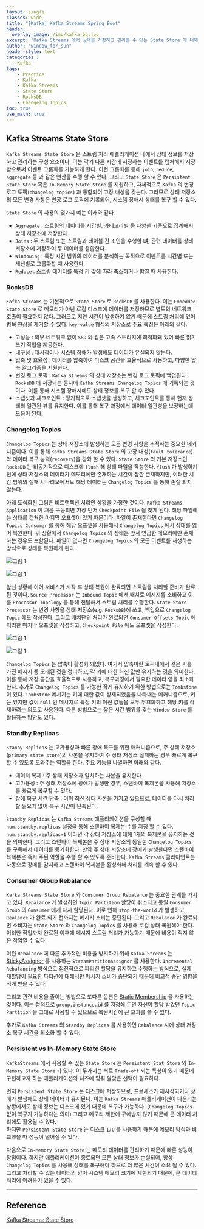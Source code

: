 ```yaml
--- 
layout: single
classes: wide
title: "[Kafka] Kafka Streams Spring Boot"
header:
  overlay_image: /img/kafka-bg.jpg
excerpt: 'Kafka Streams 에서 상태를 저장하고 관리할 수 있는 State Store 에 대해 알아보자'
author: "window_for_sun"
header-style: text
categories :
  - Kafka
tags:
    - Practice
    - Kafka
    - Kafka Streams
    - State Store
    - RocksDB
    - Changelog Topics
toc: true
use_math: true
---  
```


## Kafka Streams State Store
`Kafka Streams State Store` 은 스트림 처리 애플리케이션 내에서 상태 정보를 저장하고 관리하는 구성 요소이다. 
이는 각기 다른 시간에 저장하는 이벤트를 캡쳐해서 저장함으로써 이벤트 그룹화를 가능하게 한다. 
이런 그룹화를 통해 `join`, `reduce`, `aggregate` 등 과 같은 연산을 수행 할 수 있다. 
그리고 `State Store` 은 `Persistent State Store` 혹은 `In-Memory State Store` 를 지원하고, 
자체적으로 `Kafka` 의 변경 로그 토픽(`changelog topics`) 과 통합되어 고장 내성을 갖는다. 
그러므로 상태 저장소의 모든 변경 사항은 변공 로그 토픽에 기록되어, 시스템 장애시 상태를 복구 할 수 있다.  

`State Store` 의 사용의 몇가지 예는 아래와 같다. 

- `Aggregate` : 스트림의 데이터를 시간별, 카테고리별 등 다양한 기준으로 집계해서 상태 저장소에 저장한다. 
- `Joins` : 두 스트림 또는 스트림과 테이블 간 조인을 수행할 떄, 관련 데이터를 상태 저장소에 저장하여 두 데이터를 결합한다. 
- `Windowing` : 특정 시간 범위의 데이터를 분석하는 목적으로 이벤트를 시간별 또는 세션별로 그룹화할 때 사용한다. 
- `Reduce` : 스트림 데이터를 특정 키 값에 따라 축소하거나 합칠 때 사용한다. 


### RocksDB
`Kafka Streams` 는 기본적으로 `State Store` 로 `RocksDB` 를 사용한다. 
이는 `Embedded State Store` 로 메모리가 아닌 로컬 디스크에 데이터를 저장하므로 별도의 네트워크 호출이 필요하지 않다. 
그러므로 지연 시간이 발생하기 않기 때문에 스트림 처리에 있어 병목 현상을 제거할 수 있다. 
`key-value` 형식의 저장소로 주요 특징은 아래와 같다.  

- 고성능 : 외부 네트워크 없이 `SSD` 와 같은 고속 스토리지에 최적화돼 있어 빠른 읽기 쓰기 작업을 제공한다.  
- 내구성 : 재시작이나 시스템 장애가 발생해도 데이터가 유실되지 않는다. 
- 입축 및 효율성 : 데이터를 압축하여 디스크 공간을 효율적으로 사용하고, 다양한 압축 알고리즘을 지원한다. 
- 변경 로그 토픽 : `Kafka Streams` 의 상태 저장소는 변경 로그 토픽에 백업된다. `RocksDB` 에 저장되는 동시에 `Kafka Streams Changelog Topics` 에 기록되는 것이다. 이를 통해 시스템 장애시에도 상태 정보를 복구 할 수 있다. 
- 스냅샷과 체크포인트 : 정기적으로 스냅샷을 생성하고, 체크포인트를 통해 현재 상태의 일관된 뷰를 유지한다. 이를 통해 복구 과정에서 데이터 일관성을 보장하는데 도움이 된다.  



### Changelog Topics
`Changelog Topics` 는 상태 저장소에 발생하는 모든 변경 사항을 추적하는 중요한 메커니즘이다. 
이를 통해 `Kafka Streams State Store` 의 고장 내성(`fault tolerance`) 와 데이터 복구 능력(`recovery`)을 강화 할 수 있다. 
`State Store` 의 기본 저장소인 `RocksDB` 는 비동기적으로 디스크에 `flush` 해 상태 파일을 작성한다. 
`flush` 가 발생하기 전에 상태 저장소의 데이터가 메모리에만 존재하는 시간이 잠깐 존재하지만, 
이러한 시간 범위의 실패 시나리오에서도 해당 데이터는 `Changelog Topics` 를 통해 손실 되지 않는다.  

아래 도식화된 그림은 비트랜잭션 처리인 상황을 가정한 것이다. 
`Kafka Streams Application` 이 처음 구동되면 가장 먼저 `Checkpoint File` 을 찾게 된다. 
해당 파일에는 상태를 캡쳐한 마지막 오프셋이 있기 때문이다. 
파일이 존재한다면 `Changelog Topics Consumer` 를 통해 해당 오프셋을 사용해서 `Changelog Topics` 에서 상태를 읽어 복원한다. 
위 상황에서 `Changelog Topics` 의 상태는 앞서 언급한 메모리에만 존재하는 경우도 포함된다. 
파일이 없다면 `Changelog Topics` 의 모든 이벤트를 재생하는 방식으로 상태를 복원하게 된다.

![그림 1]({{site.baseurl}}/img/kafka/kafka-streams-state-store-1.drawio.png)

![그림 1]({{site.baseurl}}/img/kafka/kafka-streams-state-store-2.png)


앞선 상황에 이어 서비스가 시작 후 상태 복원이 완료되면 스트림을 처리할 준비가 완료된 것이다. 
`Source Processor` 는 `Inbound Topic` 에서 배치로 메시지를 소비하고 이를 `Processor Topology` 를 통해 전달해서 스트림 처리를 수행한다. 
`State Store Processor` 는 변경 사항을 상태 저장소(e.g. `RocksDB`)에 쓰고, 
백업으로 `Changelog Topic` 에도 작성한다. 
그리고 배치단위 처리가 완료되면 `Consumer Offsets Topic` 에 처리한 마지막 오프셋을 작성하고, `Checkpoint File` 에도 오프셋을 작성한다.  


![그림 1]({{site.baseurl}}/img/kafka/kafka-streams-state-store-3.drawio.png)

![그림 1]({{site.baseurl}}/img/kafka/kafka-streams-state-store-4.png)

`Changelog Topics` 는 압축이 활성화 돼있다. 
여기서 압축이란 토픽내에서 같은 키를 가진 메시지 중 오래된 것을 정리하고, 각 키에 대한 최신 값만 유지하는 것을 의미한다. 
이를 통해 저장 공간을 효율적으로 사용하고, 복구과정에서 필요한 데이터 양을 최소화한다. 
추가로 `Changelog Topics` 를 가능한 작게 유지하기 위한 방법으로는 `Tombstone` 이 있다. 
`Tombstone` 메시지는 키에 대한 값이 상제되었음을 나타내는 메커니즘으로, 
키는 있지만 값이 `null` 인 메시지로 특정 키의 이전 값들을 모두 무효화하고 해당 키를 삭제하려는 의도로 사용된다. 
다른 방법으로는 짧은 시간 범위를 갖는 `Window Store` 를 활용하는 방안도 있다.  


### Standby Replicas
`Stanby Replicas` 는 고가용성과 빠른 장애 복구를 위한 매커니즘으로, 
주 상태 저장소(`primary state store`)의 사본을 유지하여 주 상태 저장소 실패하는 경우 빠르게 복구 할 수 있도록 도와주는 역할을 한다. 
주요 기능을 나열하면 아래와 같다.  

- 데이터 복제 : 주 상태 저장소과 일치하는 사본을 유지한다. 
- 고가용성 : 주 상태 저장소에 장애가 발생한 경우, 스탠바이 복제본을 사용해 저장소를 빠르게 복구할 수 있다. 
- 장애 복구 시간 단축 : 이미 최신 상태 사본을 가지고 있으므로, 데이터를 다시 처리할 필요가 없어 복구 시간이 단축된다.  

`Standby Replicas` 는 `Kafka Streams` 애플리케이션을 구성할 때 `num.standby.replicas` 설정을 통해 스탠바이 복제본 수를 지정 할 수 있다. 
`num.standby.replicas=1` 이라면 각 상태 저장소에 대해 1개의 복제본을 유지하는 것을 의미한다. 
그리고 스탠바이 복제본은 주 상태 저장소외 동일한 `Changelog Topics` 를 구독해서 데이터를 동기화한다. 
만약 주 상태 저장소에 장애가 발생한다면 스탠바이 복제본은 즉시 주된 역할을 수행 할 수 있도록 준비한다. 
`Kafka Streams` 클라이언트는 자동으로 장애를 감지하고 스탠바이 복제본을 활성화해 처리를 계속 할 수 있다.  


### Consumer Group Rebalance
`Kafka Streams State Store` 와 `Consumer Group Rebalance` 는 중요한 관계를 가지고 있다. 
`Rebalance` 가 발생하면 `Topic Partition` 할당이 취소되고 동일 `Consumer Group` 의 `Consumer` 에게 다시 할당된다. 
이로 인해 `stop-the-world` 가 발생하고, `Realance` 가 완료 되기 전까지는 메시지 소비는 중단된다. 
그리고 `Rebalance` 가 완료되면 소비자는 `State Store` 와 `Changelog Topics` 를 사용해 로컬 상태 복원해야 한다. 
이러한 작업까지 완료된 이후에 메시지 스트림 처리가 가능하기 때문에 비용이 적지 않은 작업일 수 있다.  

이런 `Rebalance` 에 따른 추가적인 비용을 방지하기 위해 `Kafka Streams` 는 [StickyAssignor](https://windowforsun.github.io/blog/kafka/kafka-practice-kafka-partition-assignment-strategy/#stickyassignor)
를 사용하는 `StreamParitionAssignor` 를 사용한다. 
`Incremental Rebalancing` 방식으로 점진적으로 파티션 할당을 유지하고 수행하는 방식으로, 
실제 재할당이 필요한 파티션에 대해서만 메시지 소비가 중단되기 때문에 비교적 중단 영향을 적게 받을 수 있다.  

그리고 관련 비용을 줄이는 방법으로 또다른 옵션은 [Static Membership](https://windowforsun.github.io/blog/kafka/kafka-practice-kafka-consumer-group-membership/#static-membership)
을 사용하는 것이다. 
이는 정적으로 `group.instance.id` 를 지정해 두면 자신이 할당 받았던 `Topic Partition` 을 그대로 사용할 수 있으므로 복원시간에 큰 효과를 볼 수 있다.  

추가로 `Kafka Streams` 의 `Standby Replicas` 를 사용하면 `Rebalance` 시에 상태 저장소 복구 시간을 최소화 할 수 있다.  


### Persistent vs In-Memory State Store
`KafkaStreams` 에서 사용할 수 있는 `State Store` 는 `Persistent Stat Store` 와 `In-Memory State Store` 가 있다. 
이 두가지는 서로 `Trade-off` 되는 특성이 있기 때문에 구현하고자 하는 애플리케이션의 니즈에 맞춰 알맞은 선택이 필요하다.  

먼저 `Persistent State Store` 는 디스크에 저장하므로, 프로세스가 재시작되거나 장애가 발생해도 상태 데이터가 유지된다. 
이는 `Kafka Streams` 애플리케이션이 다운되는 상황에서도 상태 정보는 디스크에 있기 때문에 복구가 가능하다. (`Changelog Topics` 없이 복구가 가능하다는 의미)
그리고 메모리 제한에 구애받지 않기 때문에 큰 데이터 처리에도 활용될 수 있다.  
하지만 `Persistent State Store` 는 디스크 `I/O` 를 사용하기 때문에 메모리 방식과 비교했을 때 성능이 떨어질 수 있다.  

다음으로 `In-Memory State Store` 는 메모리 데이터를 관리하기 때문에 빠른 성능이 장점이다. 
하지만 애플리케이션이 종료되면 모든 상태 정보가 손실되어, 
항상 `Changelog Topics` 를 사용해 상태를 복구해야 하므로 더 많은 시간이 소요 될 수 있다. 
그리고 처리할 수 있는 데이터의 양이 시스템 메모리 크기에 제한되기 때문에, 큰 데이터 처리에 어려움이 있을 수 있다.  



---  
## Reference
[Kafka Streams: State Store](https://www.lydtechconsulting.com/blog-kafka-streams-state-store.html)  



